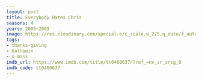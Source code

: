 ```yaml
---
layout: post
title: Everybody Hates Chris
seasons: 4
years: 2005–2009
image: https://res.cloudinary.com/special-e/c_scale,w_275,q_auto/f_auto/Series%20posters/Everybody_Hates_Chris.png
tags:
- thanks-giving
- hallowin
- x-mass
imdb_url: https://www.imdb.com/title/tt0460637/?ref_=nv_sr_srsg_0
imdb_code: tt0460637
---
```


